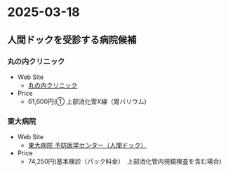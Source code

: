 # 2025-03-18

## 人間ドックを受診する病院候補

### 丸の内クリニック

- Web Site
  - [丸の内クリニック](https://www.marunouchi-c.org/dock/)
- Price
  - 61,600円(① 上部消化管X線（胃バリウム)

### 東大病院

- Web Site
  - [東大病院 予防医学センター（人間ドック）](https://www.h.u-tokyo.ac.jp/patient/depts/yobouigaku/)
- Price
  - 74,250円(基本検診（パック料金）　上部消化管内視鏡検査を含む場合)

